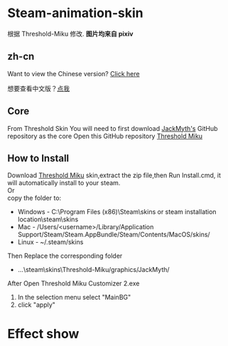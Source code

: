 # Steam-animation-skin
根据 Threshold-Miku 修改.
**图片均来自 pixiv**

## zh-cn
Want to view the Chinese version? [Click here](http)

想要查看中文版？[点我](http)

## Core
From Threshold Skin
You will need to first download [JackMyth's](https://github.com/Jack-Myth) GitHub repository as the core
Open this GitHub repository [Threshold Miku](https://github.com/Jack-Myth/Threshold-Miku/tree/master)

## How to Install
 Download [Threshold Miku](https://github.com/Jack-Myth/Threshold-Miku/tree/master) skin,extract the zip file,then Run Install.cmd, it will automatically install to your steam.  
 Or  
 copy the folder to:
   * Windows - C:\Program Files (x86)\Steam\skins or steam installation location\steam\skins
   * Mac - /Users/\<username\>/Library/Application Support/Steam/Steam.AppBundle/Steam/Contents/MacOS/skins/
   * Linux - ~/.steam/skins

 Then
 Replace the corresponding folder
   * ...\steam\skins\Threshold-Miku/graphics/JackMyth/

 After
 Open Threshold Miku Customizer 2.exe
   1. In the selection menu select "MainBG"
   2. click "apply"

# Effect show
 ![]()
